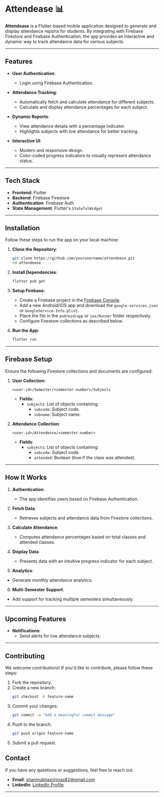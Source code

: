 # Attendease 📊

**Attendease** is a Flutter-based mobile application designed to generate and display attendance reports for students. By integrating with Firebase Firestore and Firebase Authentication, the app provides an interactive and dynamic way to track attendance data for various subjects.

---

## Features

- **User Authentication**:
  - Login using Firebase Authentication.
  
- **Attendance Tracking**:
  - Automatically fetch and calculate attendance for different subjects.
  - Calculate and display attendance percentages for each subject.

- **Dynamic Reports**:
  - View attendance details with a percentage indicator.
  - Highlights subjects with low attendance for better tracking.

- **Interactive UI**:
  - Modern and responsive design.
  - Color-coded progress indicators to visually represent attendance status.

---

## Tech Stack

- **Frontend**: Flutter
- **Backend**: Firebase Firestore
- **Authentication**: Firebase Auth
- **State Management**: Flutter's `StatefulWidget`

---

## Installation

Follow these steps to run the app on your local machine:

1. **Clone the Repository**:
   ```bash
   git clone https://github.com/yourusername/attendease.git
   cd attendease
   ```

2. **Install Dependencies**:
   ```bash
   flutter pub get
   ```

3. **Setup Firebase**:
   - Create a Firebase project in the [Firebase Console](https://console.firebase.google.com/).
   - Add a new Android/iOS app and download the `google-services.json` or `GoogleService-Info.plist`.
   - Place the file in the `android/app` or `ios/Runner` folder respectively.
   - Configure Firestore collections as described below.

4. **Run the App**:
   ```bash
   flutter run
   ```

---

## Firebase Setup

Ensure the following Firestore collections and documents are configured:

1. **User Collection**: 
   ```
   <user-id>/Semester/<semester-number>/Subjects
   ```
   - **Fields**:
     - `subjects`: List of objects containing:
       - `subcode`: Subject code.
       - `subname`: Subject name.

2. **Attendance Collection**:
   ```
   <user-id>/Attendence/<semester-number>
   ```
   - **Fields**:
     - `subjects`: List of objects containing:
       - `subcode`: Subject code.
       - `attended`: Boolean (true if the class was attended).

---

## How It Works

1. **Authentication**:
   - The app identifies users based on Firebase Authentication.

2. **Fetch Data**:
   - Retrieves subjects and attendance data from Firestore collections.

3. **Calculate Attendance**:
   - Computes attendance percentages based on total classes and attended classes.

4. **Display Data**:
   - Presents data with an intuitive progress indicator for each subject.
5. **Analytics**:
  - Generate monthly attendance analytics.
  
6. **Multi-Semester Support**:
  - Add support for tracking multiple semesters simultaneously.

---

## Upcoming Features

- **Notifications**:
  - Send alerts for low attendance subjects.
---

## Contributing

We welcome contributions! If you'd like to contribute, please follow these steps:

1. Fork the repository.
2. Create a new branch:
   ```bash
   git checkout -b feature-name
   ```
3. Commit your changes:
   ```bash
   git commit -m "Add a meaningful commit message"
   ```
4. Push to the branch:
   ```bash
   git push origin feature-name
   ```
5. Submit a pull request.


## Contact

If you have any questions or suggestions, feel free to reach out:

- **Email**: shanmukhasrinivas82@gmail.com
- **LinkedIn**: [LinkedIn Profile](https://www.linkedin.com/in/shannu6637/)

---
